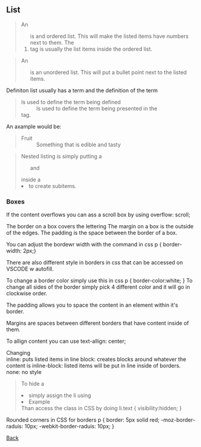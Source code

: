 ## List
> An <ol> is and ordered list.
This will make the listed items have numbers next to them.
> The <li> tag is usually the list items inside the ordered list.

> An <ul> is an unordered list.
This will put a bullet point next to the listed items.

Definiton list usually has a term and the definition of the term
> <dl>
> <dt> Is used to define the term being defined
> <dd> Is used to define the term being presented in the <dt> tag.
An axample would be:
> <dl>
>  <dt>Fruit<dt>
>   <dd> Something that is edible and tasty<dd>
> <dl>

> Nested listing is simply putting a <ul>  and </ul> inside a <li> to create subitems.

### Boxes

If the content overflows you can ass a scroll box by using 
overflow: scroll;

The border on a box covers the lettering
The margin on a box is the outside of the edges.
The padding is the space between the border of a box. <!-- HTML & CSS By:John Duckett -->

You can adjust the bordewr width with the command in css
p {
  border-width: 2px;}

There are also different style in borders in css that can be accessed on VSCODE w autofill.

To change a border color simply use this in css
p {
  border-color:white;
}
To change all sides of the border simply pick 4 different color and it will go in clockwise order. 

The padding allows you to space the content in an element within it's border.

Margins are spaces between different borders that have content inside of them. 

To allign content you can use 
text-allign: center;

Changing  
inline: puts listed items in line
block: creates blocks around whatever the content is
inline-block: listed items will be put in line inside of borders.
none: no style

> To hide a <li> simply assign the li using <li class="text"> Example </li>
Than access the class in CSS by doing 
li.text {
  visibility:hidden;
}

Rounded corners in CSS for borders
p { 
  border: 5px solid red;
-moz-border-raduis: 10px;
-webkit-border-raduis: 10px;
}

[Back](README.md)
